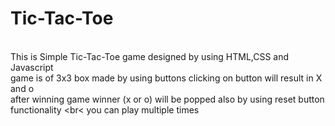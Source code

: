 # Tic-Tac-Toe
<br>This is Simple Tic-Tac-Toe game designed by using HTML,CSS and Javascript
<br>game is of 3x3 box made by using buttons clicking on button will result in X and o
<br>after winning game winner (x or o) will be popped also by using reset button functionality
<br< you can play multiple times
